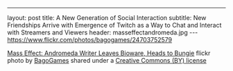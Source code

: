 ---
layout: post
title: A New Generation of Social Interaction
subtitle: New Friendships Arrive with Emergence of Twitch as a Way to Chat and Interact with Streamers and Viewers
header: masseffectandromeda.jpg
---https://www.flickr.com/photos/bagogames/24703752579


















<a title="Mass Effect: Andromeda Writer Leaves Bioware, Heads to Bungie" href="https://flickr.com/photos/bagogames/24703752579">Mass Effect: Andromeda Writer Leaves Bioware, Heads to Bungie</a> flickr photo by <a href="https://flickr.com/people/bagogames">BagoGames</a> shared under a <a href="https://creativecommons.org/licenses/by/2.0/">Creative Commons (BY) license</a> </small>
